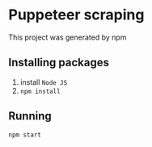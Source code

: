 # Puppeteer scraping

This project was generated by npm

## Installing packages
1. install `Node JS`
2. `npm install`

## Running
`npm start`